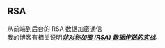 ## RSA
从前端到后台的 RSA 数据加密通信  
我的博客有相关说明[_**非对称加密 (RSA) 数据传送的实战**_](https://zetaoyang.github.io/post/2016/10/06/rsa.html)。
